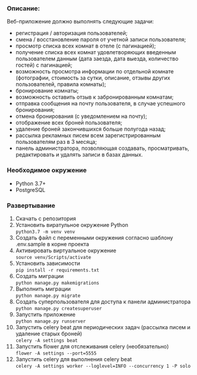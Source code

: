 ### Описание:
Веб-приложение должно выполнять следующие задачи:
- регистрация / авторизация пользователей;
- смена / восстановление пароля от учетной записи пользователя;
- просмотр списка всех комнат в отеле (с пагинацией);
- получение списка всех комнат удовлетворяющих введенным пользователем данным (дата заезда, дата выезда, количество гостей) с пагинацией;
- возможность просмотра информации по отдельной комнате (фотографии, стоимость за сутки, описание, отзывы других пользователей, правила комнаты);
- бронирование комнаты;
- возможность оставить отзыв к забронированным комнатам;
- отправка сообщения на почту пользователя, в случае  успешного бронирования;
- отмена бронирования (с уведомлением на почту);
- отображение  всех броней пользователя;
- удаление броней закончившихся больше полугода назад;
- рассылка рекламных писем всем зарегистрированным пользователям раз в 3 месяца;
- панель администратора, позволяющая создавать, просматривать, редактировать и удалять записи в базах данных.

### Необходимое окружение
* Python 3.7+
* PostgreSQL

### Развертывание
1. Скачать с репозитория
2. Установить виратульное окружение Python  
   `python3.7 -m venv venv`
3. Создать файл с переменными окружения согласно шаблону .env.sample в корне проекта
4. Активировать виртуальное окружение  
   `source venv/Scripts/activate`
5. Установить зависимости  
   `pip install -r requirements.txt`
6. Создать миграции  
   `python manage.py makemigrations`
7. Выполнить миграции  
   `python manage.py migrate`
8. Создать суперпользователя для доступа к панели администратора  
   `python manage.py createsuperuser`
9. Запустить приложение  
   `python manage.py runserver`
10. Запустить celery beat для периодических задач (рассылка писем и удаление старых броней)  
   `celery -A settings beat`
11. Запустить flower для отслеживания celery (необязательно)  
   `flower -A settings --port=5555`
12. Запустить celery для выполнения celery beat  
   `celery -A settings worker --loglevel=INFO --concurrency 1 -P solo`
